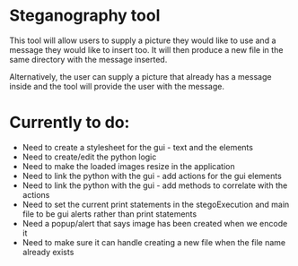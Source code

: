 # Steganography tool

This tool will allow users to supply a picture they would like to use and a message they would like to insert too. It will then produce a new file in the same directory with the message inserted.

Alternatively, the user can supply a picture that already has a message inside and the tool will provide the user with the message.


# Currently to do:
- Need to create a stylesheet for the gui - text and the elements
- Need to create/edit the python logic
- Need to make the loaded images resize in the application
- Need to link the python with the gui - add actions for the gui elements
- Need to link the python with the gui - add methods to correlate with the actions
- Need to set the current print statements in the stegoExecution and main file to be gui alerts rather than print statements
- Need a popup/alert that says image has been created when we encode it
- Need to make sure it can handle creating a new file when the file name already exists
